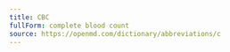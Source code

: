 ```yaml
---
title: CBC
fullForm: complete blood count
source: https://openmd.com/dictionary/abbreviations/c
---
```

